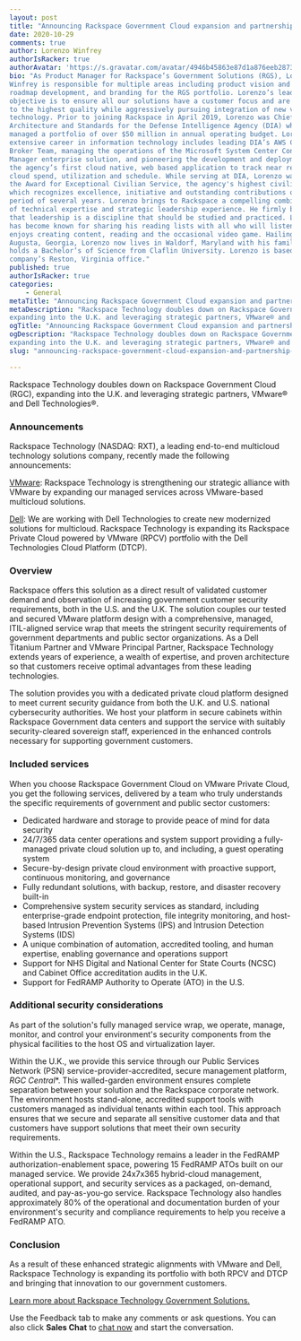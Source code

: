 ```yaml
---
layout: post
title: "Announcing Rackspace Government Cloud expansion and partnership with VMware and Dell"
date: 2020-10-29
comments: true
author: Lorenzo Winfrey
authorIsRacker: true
authorAvatar: 'https://s.gravatar.com/avatar/4946b45863e87d1a876eeb2873af2593'
bio: "As Product Manager for Rackspace’s Government Solutions (RGS), Lorenzo D.
Winfrey is responsible for multiple areas including product vision and strategy,
roadmap development, and branding for the RGS portfolio. Lorenzo’s leadership
objective is to ensure all our solutions have a customer focus and are built
to the highest quality while aggressively pursuing integration of new value added
technology. Prior to joining Rackspace in April 2019, Lorenzo was Chief of
Architecture and Standards for the Defense Intelligence Agency (DIA) where he
managed a portfolio of over $50 million in annual operating budget. Lorenzo’s
extensive career in information technology includes leading DIA’s AWS Cloud
Broker Team, managing the operations of the Microsoft System Center Configuration
Manager enterprise solution, and pioneering the development and deployment of
the agency’s first cloud native, web based application to track near real time
cloud spend, utilization and schedule. While serving at DIA, Lorenzo was awarded
the Award for Exceptional Civilian Service, the agency's highest civilian award,
which recognizes excellence, initiative and outstanding contributions over a
period of several years. Lorenzo brings to Rackspace a compelling combination
of technical expertise and strategic leadership experience. He firmly believes
that leadership is a discipline that should be studied and practiced. Lorenzo
has become known for sharing his reading lists with all who will listen. He
enjoys creating content, reading and the occasional video game. Hailing from
Augusta, Georgia, Lorenzo now lives in Waldorf, Maryland with his family. He
holds a Bachelor’s of Science from Claflin University. Lorenzo is based in the
company’s Reston, Virginia office."
published: true
authorIsRacker: true
categories:
    - General
metaTitle: "Announcing Rackspace Government Cloud expansion and partnership with VMware and Dell"
metaDescription: "Rackspace Technology doubles down on Rackspace Government Cloud (RGC),
expanding into the U.K. and leveraging strategic partners, VMware® and Dell Technologies&reg;."
ogTitle: "Announcing Rackspace Government Cloud expansion and partnership with VMware and Dell"
ogDescription: "Rackspace Technology doubles down on Rackspace Government Cloud (RGC),
expanding into the U.K. and leveraging strategic partners, VMware® and Dell Technologies&reg;."
slug: "announcing-rackspace-government-cloud-expansion-and-partnership-with-vmware-and-dell"

---
```


Rackspace Technology doubles down on Rackspace Government Cloud (RGC), expanding into the
U.K. and leveraging strategic partners, VMware&reg; and Dell Technologies&reg;.

<!--more-->

### Announcements

Rackspace Technology (NASDAQ: RXT), a leading end-to-end multicloud technology solutions
company, recently made the following announcements:

[VMware](https://www.globenewswire.com/news-release/2020/09/29/2100794/0/en/Rackspace-Technology-Makes-Significant-Investment-in-Extending-its-VMware-Multicloud-Solutions.html):
Rackspace Technology is strengthening our strategic alliance with VMware by expanding our
managed services across VMware-based multicloud solutions.

[Dell](https://www.globenewswire.com/news-release/2020/09/28/2100021/0/en/Rackspace-Technology-Expands-Options-to-Hybrid-Cloud.html):
We are working with Dell Technologies to create new modernized solutions for multicloud.
Rackspace Technology is expanding its Rackspace Private Cloud powered by VMware (RPCV)
portfolio with the Dell Technologies Cloud Platform (DTCP).

### Overview

Rackspace offers this solution as a direct result of validated customer demand and
observation of increasing government customer security requirements, both in the U.S. and
the U.K. The solution couples our tested and secured VMware platform design with a
comprehensive, managed, ITIL-aligned service wrap that meets the stringent security
requirements of government departments and public sector organizations. As a Dell Titanium
Partner and VMware Principal Partner, Rackspace Technology extends years of experience, a
wealth of expertise, and proven architecture so that customers receive optimal advantages
from these leading technologies. 

The solution provides you with a dedicated private cloud platform designed to meet current
security guidance from both the U.K. and U.S. national cybersecurity authorities. We host
your platform in secure cabinets within Rackspace Government data centers and support the
service with suitably security-cleared sovereign staff, experienced in the enhanced
controls necessary for supporting government customers. 

### Included services

When you choose Rackspace Government Cloud on VMware Private Cloud, you get the following
services, delivered by a team who truly understands the specific requirements of government
and public sector customers:

- Dedicated hardware and storage to provide peace of mind for data security
- 24/7/365 data center operations and system support providing a fully-managed private
  cloud solution up to, and including, a guest operating system
- Secure-by-design private cloud environment with proactive support, continuous monitoring,
  and governance
- Fully redundant solutions, with backup, restore, and disaster recovery built-in 
- Comprehensive system security services as standard, including enterprise-grade endpoint
  protection, file integrity monitoring, and host-based Intrusion Prevention Systems (IPS)
  and Intrusion Detection Systems (IDS)
- A unique combination of automation, accredited tooling, and human expertise, enabling
  governance and operations support
- Support for NHS Digital and National Center for State Courts (NCSC) and Cabinet Office
  accreditation audits in the U.K.
- Support for FedRAMP Authority to Operate (ATO) in the U.S.

### Additional security considerations

As part of the solution's fully managed service wrap, we operate, manage, monitor, and
control your environment's security components from the physical facilities to the host OS
and virtualization layer. 

Within the U.K., we provide this service through our Public Services Network (PSN)
service-provider-accredited, secure management platform, *RGC Central**. This walled-garden
environment ensures complete separation between your solution and the Rackspace corporate
network. The environment hosts stand-alone, accredited support tools with customers managed
as individual tenants within each tool. This approach ensures that we secure and separate
all sensitive customer data and that customers have support solutions that meet their own
security requirements.

Within the U.S., Rackspace Technology remains a leader in the FedRAMP authorization-enablement
space, powering 15 FedRAMP ATOs built on our managed service. We provide 24x7x365
hybrid-cloud management, operational support, and security services as a packaged,
on-demand, audited, and pay-as-you-go service. Rackspace Technology also handles approximately
80% of the operational and documentation burden of your environment's security and compliance
requirements to help you receive a FedRAMP ATO.

### Conclusion

As a result of these enhanced strategic alignments with VMware and Dell, Rackspace
Technology is expanding its portfolio with both RPCV and DTCP and bringing that innovation
to our government customers.

<a class="cta purple" id="cta" href="https://www.rackspace.com/industry/government">Learn more about Rackspace Technology Government Solutions.</a>

Use the Feedback tab to make any comments or ask questions. You can also click
**Sales Chat** to [chat now](https://www.rackspace.com/) and start the conversation.

